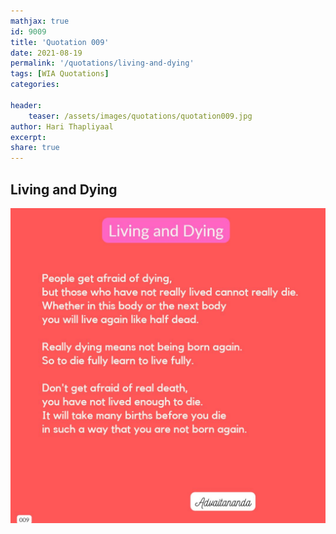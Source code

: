 ```yaml
---
mathjax: true
id: 9009
title: 'Quotation 009'
date: 2021-08-19
permalink: '/quotations/living-and-dying'
tags: [WIA Quotations] 
categories: 

header:
    teaser: /assets/images/quotations/quotation009.jpg
author: Hari Thapliyaal 
excerpt:
share: true 
---
```


## Living and Dying

![Living and Dying](/assets/images/quotations/quotation009.jpg)
